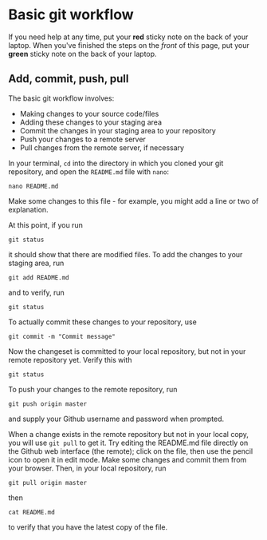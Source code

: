 # Basic git workflow


If you need help at any time, put your **red** sticky note on the back of your 
laptop. When you've finished the steps on the _front_ of this page, put your 
**green** sticky note on the back of your laptop. 

## Add, commit, push, pull

The basic git workflow involves:

* Making changes to your source code/files
* Adding these changes to your staging area
* Commit the changes in your staging area to your repository 
* Push your changes to a remote server
* Pull changes from the remote server, if necessary

In your terminal, `cd` into the directory in which you cloned your git repository, 
and open the `README.md` file with `nano`:

```
nano README.md
```

Make some changes to this file - for example, you might add a line or two 
of explanation.

At this point, if you run 

```
git status
```

it should show that there are modified files. To add the changes to your staging
area, run

```
git add README.md
```

and to verify, run 

```
git status
```

To actually commit these changes to your repository, use

```
git commit -m "Commit message"
```

Now the changeset is committed to your local repository, but not in your 
remote repository yet. Verify this with 

```
git status
```

To push your changes to the remote repository, run

```
git push origin master
```

and supply your Github username and password when prompted.

When a change exists in the remote repository but not in your local copy, 
you will use `git pull` to get it. Try editing the README.md file directly 
on the Github web interface (the remote); click on the file, then use the pencil
icon to open it in edit mode. Make some changes and commit them from your browser.
Then, in your local repository, run

```
git pull origin master
```

then 

```
cat README.md
```

to verify that you have the latest copy of the file.
